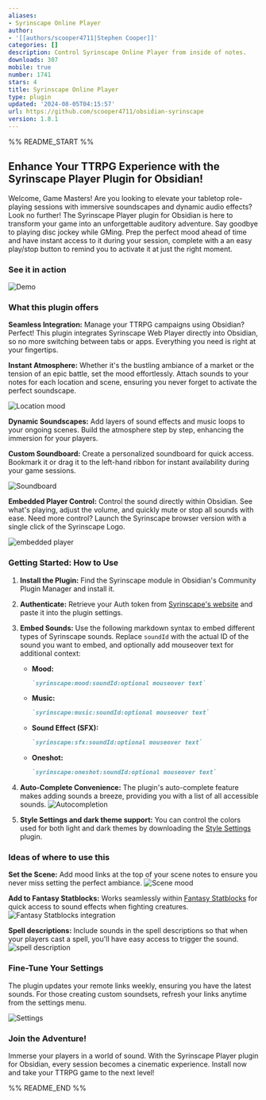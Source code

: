 ```yaml
---
aliases:
- Syrinscape Online Player
author:
- '[[authors/scooper4711|Stephen Cooper]]'
categories: []
description: Control Syrinscape Online Player from inside of notes.
downloads: 307
mobile: true
number: 1741
stars: 4
title: Syrinscape Online Player
type: plugin
updated: '2024-08-05T04:15:57'
url: https://github.com/scooper4711/obsidian-syrinscape
version: 1.8.1
---
```


%% README_START %%

## **Enhance Your TTRPG Experience with the Syrinscape Player Plugin for Obsidian!**

Welcome, Game Masters! Are you looking to elevate your tabletop role-playing sessions with immersive soundscapes and dynamic audio effects? Look no further! The Syrinscape Player plugin for Obsidian is here to transform your game into an unforgettable auditory adventure. Say goodbye to playing disc jockey while GMing. Prep the perfect mood ahead of time and have instant access to it during your session, complete with a an easy play/stop button to remind you to activate it at just the right moment.

### See it in action

![Demo](https://raw.githubusercontent.com/scooper4711/obsidian-syrinscape/HEAD/doc/demo.gif)

### **What this plugin offers**

**Seamless Integration:** Manage your TTRPG campaigns using Obsidian? Perfect! This plugin integrates Syrinscape Web Player directly into Obsidian, so no more switching between tabs or apps. Everything you need is right at your fingertips.

**Instant Atmosphere:** Whether it's the bustling ambiance of a market or the tension of an epic battle, set the mood effortlessly. Attach sounds to your notes for each location and scene, ensuring you never forget to activate the perfect soundscape.

![Location mood](https://raw.githubusercontent.com/scooper4711/obsidian-syrinscape/HEAD/doc/mood.png)

**Dynamic Soundscapes:** Add layers of sound effects and music loops to your ongoing scenes. Build the atmosphere step by step, enhancing the immersion for your players.

**Custom Soundboard:** Create a personalized soundboard for quick access. Bookmark it or drag it to the left-hand ribbon for instant availability during your game sessions.

![Soundboard](https://raw.githubusercontent.com/scooper4711/obsidian-syrinscape/HEAD/doc/soundboard.png)

**Embedded Player Control:** Control the sound directly within Obsidian. See what's playing, adjust the volume, and quickly mute or stop all sounds with ease. Need more control? Launch the Syrinscape browser version with a single click of the Syrinscape Logo.

![embedded player](https://raw.githubusercontent.com/scooper4711/obsidian-syrinscape/HEAD/doc/embedded-player.png)

### Getting Started: How to Use

1. **Install the Plugin:** Find the Syrinscape module in Obsidian's Community Plugin Manager and install it.
2. **Authenticate:** Retrieve your Auth token from [Syrinscape's website](https://syrinscape.com/online/cp/) and paste it into the plugin settings.
3. **Embed Sounds:** Use the following markdown syntax to embed different types of Syrinscape sounds. Replace `soundId` with the actual ID of the sound you want to embed, and optionally add mouseover text for additional context:
    - **Mood:** 
      ```markdown
      `syrinscape:mood:soundId:optional mouseover text`
      ```
    - **Music:** 
      ```markdown
      `syrinscape:music:soundId:optional mouseover text`
      ```
    - **Sound Effect (SFX):** 
      ```markdown
      `syrinscape:sfx:soundId:optional mouseover text`
      ```
    - **Oneshot:** 
      ```markdown
      `syrinscape:oneshot:soundId:optional mouseover text`
      ```
4. **Auto-Complete Convenience:** The plugin's auto-complete feature makes adding sounds a breeze, providing you with a list of all accessible sounds.
    ![Autocompletion](https://raw.githubusercontent.com/scooper4711/obsidian-syrinscape/HEAD/doc/autocomplete.png)

5. **Style Settings and dark theme support:** You can control the colors used for both light and dark themes by downloading the [Style Settings](obsidian://show-plugin?id=obsidian-style-settings) plugin.

### **Ideas of where to use this**

**Set the Scene:** Add mood links at the top of your scene notes to ensure you never miss setting the perfect ambiance.
![Scene mood](https://raw.githubusercontent.com/scooper4711/obsidian-syrinscape/HEAD/doc/location_mood.png)

**Add to Fantasy Statblocks:** Works seamlessly within [Fantasy Statblocks](obsidian://show-plugin?id=obsidian-5e-statblocks) for quick access to sound effects when fighting creatures.
![Fantasy Statblocks integration](https://raw.githubusercontent.com/scooper4711/obsidian-syrinscape/HEAD/doc/fantasy_statblock.png)

**Spell descriptions:** Include sounds in the spell descriptions so that when your players cast a spell, you'll have easy access to trigger the sound.
![spell description](https://raw.githubusercontent.com/scooper4711/obsidian-syrinscape/HEAD/doc/spell.png)

### **Fine-Tune Your Settings**

The plugin updates your remote links weekly, ensuring you have the latest sounds. For those creating custom soundsets, refresh your links anytime from the settings menu.

![Settings](https://raw.githubusercontent.com/scooper4711/obsidian-syrinscape/HEAD/doc/Settings.png)

### **Join the Adventure!**

Immerse your players in a world of sound. With the Syrinscape Player plugin for Obsidian, every session becomes a cinematic experience. Install now and take your TTRPG game to the next level!


%% README_END %%